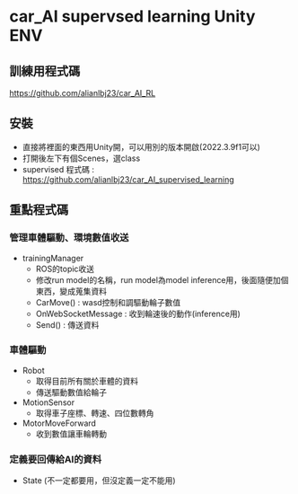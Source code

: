 # car_AI supervsed learning Unity ENV
## 訓練用程式碼
https://github.com/alianlbj23/car_AI_RL
## 安裝
* 直接將裡面的東西用Unity開，可以用別的版本開啟(2022.3.9f1可以)
* 打開後左下有個Scenes，選class
* supervised 程式碼 : https://github.com/alianlbj23/car_AI_supervised_learning
## 重點程式碼
### 管理車體驅動、環境數值收送
* trainingManager
    * ROS的topic收送
    * 修改run model的名稱，run model為model inference用，後面隨便加個東西，變成蒐集資料
    * CarMove() : wasd控制和調驅動輪子數值
    * OnWebSocketMessage : 收到輪速後的動作(inference用)
    * Send() : 傳送資料
### 車體驅動
* Robot
    * 取得目前所有關於車體的資料
    * 傳送驅動數值給輪子
* MotionSensor
    * 取得車子座標、轉速、四位數轉角
* MotorMoveForward
    * 收到數值讓車輪轉動
### 定義要回傳給AI的資料
* State (不一定都要用，但沒定義一定不能用)
